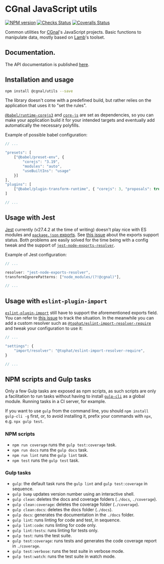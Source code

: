 # CGnal JavaScript utils

[![NPM version](https://img.shields.io/npm/v/@cgnal/utils.svg)](https://www.npmjs.com/package/@cgnal/utils) [![Checks Status](https://github.com/CGnal/cgnaljs-utils/actions/workflows/checks.yml/badge.svg)](https://github.com/CGnal/cgnaljs-utils/actions/workflows/checks.yml) [![Coveralls Status](https://img.shields.io/coveralls/CGnal/cgnaljs-utils/master.svg)](https://coveralls.io/github/CGnal/cgnaljs-utils)

Common utilities for [CGnal](https://cgnal.com)'s JavaScript projects.
Basic functions to manipulate data, mostly based on [Lamb](https://github.com/ascartabelli/lamb/)'s toolset.


## Documentation.

The API documentation is published [here](https://cgnal.github.io/cgnaljs-utils/).

## Installation and usage

```bash
npm install @cgnal/utils --save
```

The library doesn't come with a predefined build, but rather relies on the application that uses it to "set the rules".

[`@babel/runtime-corejs3`](https://github.com/babel/babel/tree/main/packages/babel-runtime-corejs3) and [`core-js`](https://github.com/zloirock/core-js) are set as dependencies, so you can make your application build it for your intended targets and eventually add automatically the necessary polyfills.

Example of possible babel configuration:

```javascript
// ...

"presets": [
    ["@babel/preset-env", {
        "corejs": "3.19",
        "modules": "auto",
        "useBuiltIns": "usage"
    }]
],
"plugins": [
    ["@babel/plugin-transform-runtime", { "corejs": 3, "proposals": true }],
]

// ...
```

## Usage with Jest

[Jest](https://jestjs.io/) currently (v27.4.2 at the time of writing) doesn't play nice with ES modules and [`package.json` exports](https://nodejs.org/api/packages.html#subpath-exports).
See [this issue](https://github.com/facebook/jest/issues/9771) about the exports support status.
Both problems are easily solved for the time being with a config tweak and the support of [`jest-node-exports-resolver`](https://github.com/k-g-a/jest-node-exports-resolver).

Example of Jest configuration:

```javascript
// ...

resolver: "jest-node-exports-resolver",
transformIgnorePatterns: ["node_modules/(?!@cgnal)"],

// ...
```

## Usage with `eslint-plugin-import`

[`eslint-plugin-import`](https://github.com/import-js/eslint-plugin-import) still have to support the aforementioned exports field.
You can refer to [this issue](https://github.com/import-js/eslint-plugin-import/issues/1868) to track the situation.
In the meanwhile you can add a custom resolver such as [`@tophat/eslint-import-resolver-require`](https://github.com/tophat/eslint-import-resolver-require) and tweak your configuration to use it:

```javascript
// ...

"settings": {
    "import/resolver": "@tophat/eslint-import-resolver-require",
}

// ...
```

## NPM scripts and Gulp tasks

Only a few Gulp tasks are exposed as npm scripts, as such scripts are only a facilitation to run tasks without having to install [`gulp-cli`](https://www.npmjs.com/package/gulp-cli) as a global module.
Running tasks in a CI server, for example.

If you want to use `gulp` from the command line, you should `npm install gulp-cli -g` first, or, to avoid installing it, prefix your commands with `npx`, e.g. `npx gulp test`.

### NPM scripts

* `npm run coverage` runs the `gulp test:coverage` task.
* `npm run docs` runs the `gulp docs` task.
* `npm run lint` runs the `gulp lint` task.
* `npm test` runs the `gulp test` task.

### Gulp tasks

* `gulp`: the default task runs the `gulp lint` and `gulp test:coverage` in sequence.
* `gulp bump` updates version number using an interactive shell.
* `gulp clean`: deletes the docs and coverage folders (`./docs`, `./coverage`).
* `gulp clean:coverage`: deletes the coverage folder (`./coverage`).
* `gulp clean:docs`: deletes the docs folder (`./docs`).
* `gulp docs`: generates the documentation in the `./docs` folder.
* `gulp lint`: runs linting for code and test, in sequence.
* `gulp lint:code`: runs linting for code only.
* `gulp lint:tests`: runs linting for tests only.
* `gulp test`: runs the test suite.
* `gulp test:coverage`: runs tests and generates the code coverage report in `./coverage`.
* `gulp test:verbose`: runs the test suite in verbose mode.
* `gulp test:watch`: runs the test suite in watch mode.
